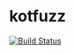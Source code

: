 # kotfuzz

[![Build Status](https://travis-ci.org/j-a-k/kotfuzz.svg?branch=master)](https://travis-ci.org/j-a-k/kotfuzz)